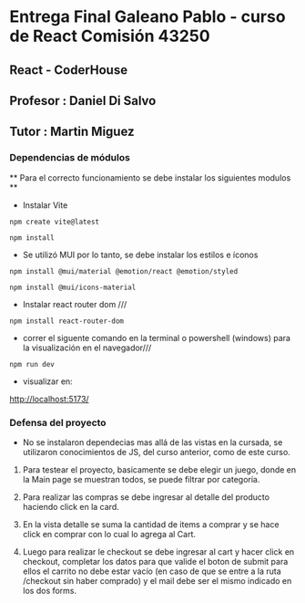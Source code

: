 # Entrega Final Galeano Pablo  -  curso de React Comisión 43250

## React - CoderHouse

## Profesor : Daniel Di Salvo
## Tutor : Martin Miguez

### Dependencias de módulos

** Para el correcto funcionamiento se debe instalar los siguientes modulos **

+ Instalar Vite
  
```
npm create vite@latest

npm install
```

+ Se utilizó MUI por lo tanto, se debe instalar los estilos e íconos

```
npm install @mui/material @emotion/react @emotion/styled

npm install @mui/icons-material

```
+ Instalar react router dom ///
```
npm install react-router-dom
```
+ correr el siguente comando en la terminal o powershell (windows) para la visualización en el navegador///

```
npm run dev
```
+ visualizar en:

[http://localhost:5173/](http://localhost:5173/)

### Defensa del proyecto

- No se instalaron dependecias mas allá de las vistas en la cursada, se utilizaron conocimientos de JS, del curso anterior, como de este curso.

1. Para testear el proyecto, basicamente se debe elegir un juego, donde en la Main page se muestran todos, se puede filtrar por categoría. 

1. Para realizar las compras se debe ingresar al detalle del producto haciendo click en la card.

1. En la vista detalle se suma la cantidad de items a comprar y se hace click en comprar con lo cual lo agrega al Cart.

1. Luego para realizar le checkout se debe ingresar al cart y hacer click en checkout, completar los datos para que valide el boton de submit para ellos el carrito no debe estar vacío (en caso de que se entre a la ruta /checkout sin haber comprado) y el mail debe ser el mismo indicado en los dos forms.


